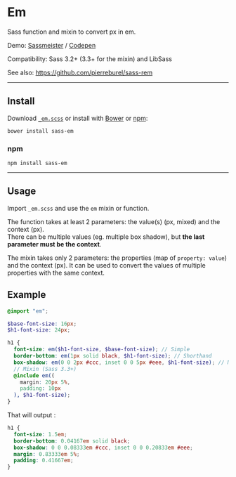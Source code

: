 # Em

Sass function and mixin to convert px in em.

Demo: [Sassmeister](http://sassmeister.com/gist/4481fa0aeeaf49ea9325) / [Codepen](http://codepen.io/pierreburel/pen/dPwXrr)

Compatibility: Sass 3.2+ (3.3+ for the mixin) and LibSass

See also: https://github.com/pierreburel/sass-rem

---

## Install

Download [`_em.scss`](https://raw.githubusercontent.com/pierreburel/sass-em/master/_em.scss) or install with [Bower](http://bower.io/) or [npm](https://www.npmjs.com/):

```
bower install sass-em
```

### npm

```
npm install sass-em
```

---

## Usage

Import `_em.scss` and use the `em` mixin or function.  

The function takes at least 2 parameters: the value(s) (px, mixed) and the context (px).  
There can be multiple values (eg. multiple box shadow), but **the last parameter must be the context**.  

The mixin takes only 2 parameters: the properties (map of `property: value`) and the context (px). It can be used to convert the values of multiple properties with the same context.

## Example

```scss
@import "em";

$base-font-size: 16px;
$h1-font-size: 24px;

h1 {
  font-size: em($h1-font-size, $base-font-size); // Simple
  border-bottom: em(1px solid black, $h1-font-size); // Shorthand
  box-shadow: em(0 0 2px #ccc, inset 0 0 5px #eee, $h1-font-size); // Multiple values
  // Mixin (Sass 3.3+)
  @include em((
    margin: 20px 5%,
    padding: 10px
  ), $h1-font-size);
}
```

That will output :

```css
h1 {
  font-size: 1.5em;
  border-bottom: 0.04167em solid black;
  box-shadow: 0 0 0.08333em #ccc, inset 0 0 0.20833em #eee;
  margin: 0.83333em 5%;
  padding: 0.41667em;
}
```
